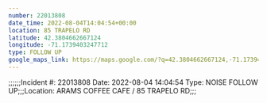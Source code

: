 ```yaml
---
number: 22013808
date_time: 2022-08-04T14:04:54+00:00
location: 85 TRAPELO RD
latitude: 42.3804662667124
longitude: -71.1739403247712
type: FOLLOW UP
google_maps_link: https://maps.google.com/?q=42.3804662667124,-71.1739403247712
---
```


;;;;;;Incident #: 22013808  Date: 2022-08-04 14:04:54   Type: NOISE FOLLOW UP;;;Location: ARAMS COFFEE CAFE / 85 TRAPELO RD;;;
